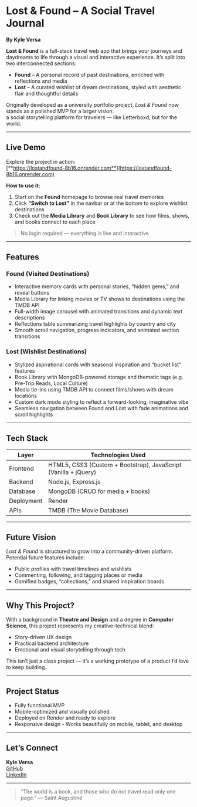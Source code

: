 
# Lost & Found – A Social Travel Journal  
**By Kyle Versa**

**Lost & Found** is a full-stack travel web app that brings your journeys and daydreams to life through a visual and interactive experience. It’s split into two interconnected sections:

- **Found** – A personal record of past destinations, enriched with reflections and media  
- **Lost** – A curated wishlist of dream destinations, styled with aesthetic flair and thoughtful details

Originally developed as a university portfolio project, *Lost & Found* now stands as a polished MVP for a larger vision:  
a social storytelling platform for travelers — like Letterboxd, but for the world.

---

## Live Demo

Explore the project in action:  
[**https://lostandfound-8b16.onrender.com**](https://lostandfound-8b16.onrender.com)

**How to use it:**
1. Start on the **Found** homepage to browse real travel memories
2. Click **“Switch to Lost”** in the navbar or at the bottom to explore wishlist destinations
3. Check out the **Media Library** and **Book Library** to see how films, shows, and books connect to each place

> No login required — everything is live and interactive

---

## Features

### Found (Visited Destinations)

- Interactive memory cards with personal stories, “hidden gems,” and reveal buttons
- Media Library for linking movies or TV shows to destinations using the TMDB API
- Full-width image carousel with animated transitions and dynamic text descriptions
- Reflections table summarizing travel highlights by country and city
- Smooth scroll navigation, progress indicators, and animated section transitions

### Lost (Wishlist Destinations)

- Stylized aspirational cards with seasonal inspiration and “bucket list” features
- Book Library with MongoDB-powered storage and thematic tags (e.g. Pre-Trip Reads, Local Culture)
- Media tie-ins using TMDB API to connect films/shows with dream locations
- Custom dark mode styling to reflect a forward-looking, imaginative vibe
- Seamless navigation between Found and Lost with fade animations and scroll highlights

---

## Tech Stack

| Layer        | Technologies Used                             |
|--------------|-----------------------------------------------|
| Frontend     | HTML5, CSS3 (Custom + Bootstrap), JavaScript (Vanilla + jQuery) |
| Backend      | Node.js, Express.js                          |
| Database     | MongoDB (CRUD for media + books)             |
| Deployment   | Render                                        |
| APIs         | TMDB (The Movie Database)                     |

---

## Future Vision

*Lost & Found* is structured to grow into a community-driven platform. Potential future features include:

- Public profiles with travel timelines and wishlists  
- Commenting, following, and tagging places or media  
- Gamified badges, “collections,” and shared inspiration boards

---

## Why This Project?

With a background in **Theatre and Design** and a degree in **Computer Science**, this project represents my creative-technical blend:

- Story-driven UX design  
- Practical backend architecture  
- Emotional and visual storytelling through tech

This isn’t just a class project — it’s a working prototype of a product I’d love to keep building.

---

## Project Status

- Fully functional MVP  
- Mobile-optimized and visually polished  
- Deployed on Render and ready to explore
- Responsive design - Works beautifully on mobile, tablet, and desktop



---

## Let’s Connect

**Kyle Versa**  
[GitHub](https://github.com/kyleversa)  
[LinkedIn](https://www.linkedin.com/in/kyleversa/)

---

> “The world is a book, and those who do not travel read only one page.” — Saint Augustine
